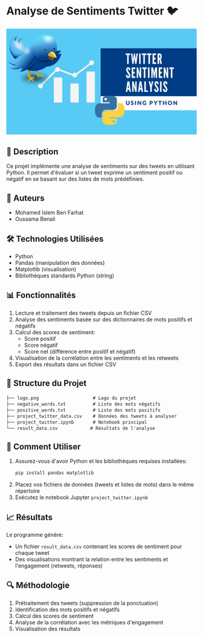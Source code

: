 # Analyse de Sentiments Twitter 🐦

![Logo du projet](logo.png)

## 📝 Description

Ce projet implémente une analyse de sentiments sur des tweets en utilisant Python. Il permet d'évaluer si un tweet exprime un sentiment positif ou négatif en se basant sur des listes de mots prédéfinies.

## 👥 Auteurs

- Mohamed Islem Ben Farhat
- Oussama Benali

## 🛠️ Technologies Utilisées

- Python
- Pandas (manipulation des données)
- Matplotlib (visualisation)
- Bibliothèques standards Python (string)

## 📊 Fonctionnalités

1. Lecture et traitement des tweets depuis un fichier CSV
2. Analyse des sentiments basée sur des dictionnaires de mots positifs et négatifs
3. Calcul des scores de sentiment:
   - Score positif
   - Score négatif
   - Score net (différence entre positif et négatif)
4. Visualisation de la corrélation entre les sentiments et les retweets
5. Export des résultats dans un fichier CSV

## 📁 Structure du Projet

```
├── logo.png                    # Logo du projet
├── negative_words.txt          # Liste des mots négatifs
├── positive_words.txt          # Liste des mots positifs
├── project_twitter_data.csv    # Données des tweets à analyser
├── project_twitter.ipynb       # Notebook principal
└── result_data.csv            # Résultats de l'analyse
```

## 🚀 Comment Utiliser

1. Assurez-vous d'avoir Python et les bibliothèques requises installées:
   ```bash
   pip install pandas matplotlib
   ```
2. Placez vos fichiers de données (tweets et listes de mots) dans le même répertoire
3. Exécutez le notebook Jupyter `project_twitter.ipynb`

## 📈 Résultats

Le programme génère:

- Un fichier `result_data.csv` contenant les scores de sentiment pour chaque tweet
- Des visualisations montrant la relation entre les sentiments et l'engagement (retweets, réponses)

## 🔍 Méthodologie

1. Prétraitement des tweets (suppression de la ponctuation)
2. Identification des mots positifs et négatifs
3. Calcul des scores de sentiment
4. Analyse de la corrélation avec les métriques d'engagement
5. Visualisation des résultats
